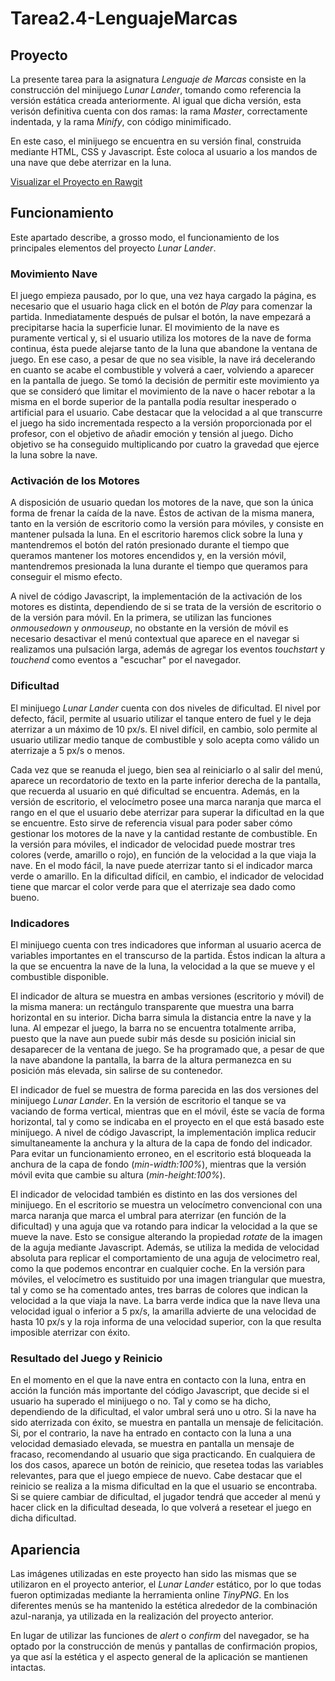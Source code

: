 # Tarea2.4-LenguajeMarcas
## Proyecto
La presente tarea para la asignatura *Lenguaje de Marcas* consiste en la construcción del minijuego *Lunar Lander*, tomando como referencia la versión estática creada anteriormente. Al igual que dicha versión, esta verisón definitiva cuenta con dos ramas: la rama *Master*, correctamente indentada, y la rama *Minify*, con código minimificado.

En este caso, el minijuego se encuentra en su versión final, construida mediante HTML, CSS y Javascript. Éste coloca al usuario a los mandos de una nave que debe aterrizar en la luna.

[Visualizar el Proyecto en Rawgit](https://rawgit.com/shamshir/Tarea2.4-LenguajeMarcas/master/index.html)

## Funcionamiento
Este apartado describe, a grosso modo, el funcionamiento de los principales elementos del proyecto *Lunar Lander*.
### Movimiento Nave
El juego empieza pausado, por lo que, una vez haya cargado la página, es necesario que el usuario haga click en el botón de *Play* para comenzar la partida. Inmediatamente después de pulsar el botón, la nave empezará a precipitarse hacia la superficie lunar. El movimiento de la nave es puramente vertical y, si el usuario utiliza los motores de la nave de forma continua, ésta puede alejarse tanto de la luna que abandone la ventana de juego. En ese caso, a pesar de que no sea visible, la nave irá decelerando en cuanto se acabe el combustible y volverá a caer, volviendo a aparecer en la pantalla de juego. Se tomó la decisión de permitir este movimiento ya que se consideró que limitar el movimiento de la nave o hacer rebotar a la misma en el borde superior de la pantalla podía resultar inesperado o artificial para el usuario. Cabe destacar que la velocidad a al que transcurre el juego ha sido incrementada respecto a la versión proporcionada por el profesor, con el objetivo de añadir emoción y tensión al juego. Dicho objetivo se ha conseguido multiplicando por cuatro la gravedad que ejerce la luna sobre la nave.
### Activación de los Motores
A disposición de usuario quedan los motores de la nave, que son la única forma de frenar la caída de la nave. Éstos de activan de la misma manera, tanto en la versión de escritorio como la versión para móviles, y consiste en mantener pulsada la luna. En el escritorio haremos click sobre la luna y mantendremos el botón del ratón presionado durante el tiempo que queramos mantener los motores encendidos y, en la versión móvil, mantendremos presionada la luna durante el tiempo que queramos para conseguir el mismo efecto.

A nivel de código Javascript, la implementación de la activación de los motores es distinta, dependiendo de si se trata de la versión de escritorio o de la versión para móvil. En la primera, se utilizan las funciones *onmousedown* y *onmouseup*, no obstante en la versión de móvil es necesario desactivar el menú contextual que aparece en el navegar si realizamos una pulsación larga, además de agregar los eventos *touchstart* y *touchend* como eventos a "escuchar" por el navegador.
### Dificultad
El minijuego *Lunar Lander* cuenta con dos niveles de dificultad. El nivel por defecto, fácil, permite al usuario utilizar el tanque entero de fuel y le deja aterrizar a un máximo de 10 px/s. El nivel difícil, en cambio, solo permite al usuario utilizar medio tanque de combustible y solo acepta como válido un aterrizaje a 5 px/s o menos.

Cada vez que se reanuda el juego, bien sea al reiniciarlo o al salir del menú, aparece un recordatorio de texto en la parte inferior derecha de la pantalla, que recuerda al usuario en qué dificultad se encuentra. Además, en la versión de escritorio, el velocímetro posee una marca naranja que marca el rango en el que el usuario debe aterrizar para superar la dificultad en la que se encuentre. Esto sirve de referencia visual para poder saber cómo gestionar los motores de la nave y la cantidad restante de combustible. En la versión para móviles, el indicador de velocidad puede mostrar tres colores (verde, amarillo o rojo), en función de la velocidad a la que viaja la nave. En el modo fácil, la nave puede aterrizar tanto si el indicador marca verde o amarillo. En la dificultad difícil, en cambio, el indicador de velocidad tiene que marcar el color verde para que el aterrizaje sea dado como bueno.
### Indicadores
El minijuego cuenta con tres indicadores que informan al usuario acerca de variables importantes en el transcurso de la partida. Éstos indican la altura a la que se encuentra la nave de la luna, la velocidad a la que se mueve y el combustible disponible.

El indicador de altura se muestra en ambas versiones (escritorio y móvil) de la misma manera: un rectángulo transparente que muestra una barra horizontal en su interior. Dicha barra simula la distancia entre la nave y la luna. Al empezar el juego, la barra no se encuentra totalmente arriba, puesto que la nave aun puede subir más desde su posición inicial sin desaparecer de la ventana de juego. Se ha programado que, a pesar de que la nave abandone la pantalla, la barra de la altura permanezca en su posición más elevada, sin salirse de su contenedor.

El indicador de fuel se muestra de forma parecida en las dos versiones del minijuego *Lunar Lander*. En la versión de escritorio el tanque se va vaciando de forma vertical, mientras que en el móvil, éste se vacía de forma horizontal, tal y como se indicaba en el proyecto en el que está basado este minijuego. A nivel de código Javascript, la implementación implica reducir simultaneamente la anchura y la altura de la capa de fondo del indicador. Para evitar un funcionamiento erroneo, en el escritorio está bloqueada la anchura de la capa de fondo (*min-width:100%*), mientras que la versión móvil evita que cambie su altura (*min-height:100%*).

El indicador de velocidad también es distinto en las dos versiones del minijuego. En el escritorio se muestra un velocímetro convencional con una marca naranja que marca el umbral para aterrizar (en función de la dificultad) y una aguja que va rotando para indicar la velocidad a la que se mueve la nave. Esto se consigue alterando la propiedad *rotate* de la imagen de la aguja mediante Javascript. Además, se utiliza la medida de velocidad absoluta para replicar el comportamiento de una aguja de velocimetro real, como la que podemos encontrar en cualquier coche. En la versión para móviles, el velocímetro es sustituido por una imagen triangular que muestra, tal y como se ha comentado antes, tres barras de colores que indican la velocidad a la que viaja la nave. La barra verde indica que la nave lleva una velocidad igual o inferior a 5 px/s, la amarilla advierte de una velocidad de hasta 10 px/s y la roja informa de una velocidad superior, con la que resulta imposible aterrizar con éxito.
### Resultado del Juego y Reinicio
En el momento en el que la nave entra en contacto con la luna, entra en acción la función más importante del código Javascript, que decide si el usuario ha superado el minijuego o no. Tal y como se ha dicho, dependiendo de la dificultad, el valor umbral será uno u otro. Si la nave ha sido aterrizada con éxito, se muestra en pantalla un mensaje de felicitación. Si, por el contrario, la nave ha entrado en contacto con la luna a una velocidad demasiado elevada, se muestra en pantalla un mensaje de fracaso, recomendando al usuario que siga practicando. En cualquiera de los dos casos, aparece un botón de reinicio, que resetea todas las variables relevantes, para que el juego empiece de nuevo. Cabe destacar que el reinicio se realiza a la misma dificultad en la que el usuario se encontraba. Si se quiere cambiar de dificultad, el jugador tendrá que acceder al menú y hacer click en la dificultad deseada, lo que volverá a resetear el juego en dicha dificultad.
## Apariencia
Las imágenes utilizadas en este proyecto han sido las mismas que se utilizaron en el proyecto anterior, el *Lunar Lander* estático, por lo que todas fueron optimizadas mediante la herramienta online *TinyPNG*. En los diferentes menús se ha mantenido la estética alrededor de la combinación azul-naranja, ya utilizada en la realización del proyecto anterior.

En lugar de utilizar las funciones de *alert* o *confirm* del navegador, se ha optado por la construcción de menús y pantallas de confirmación propios, ya que así la estética y el aspecto general de la aplicación se mantienen intactas.
